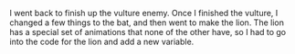 I went back to finish up the vulture enemy. Once I finished the vulture, I changed a few things to the bat, and then went to make the lion. The lion has a special set of animations that none of the other have, so I had to go into the code for the lion and add a new variable. 
